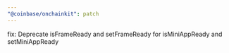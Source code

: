 ```yaml
---
"@coinbase/onchainkit": patch
---
```


fix: Deprecate isFrameReady and setFrameReady for isMiniAppReady and setMiniAppReady
